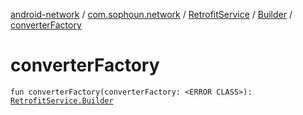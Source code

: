 [android-network](../../../index.md) / [com.sophoun.network](../../index.md) / [RetrofitService](../index.md) / [Builder](index.md) / [converterFactory](./converter-factory.md)

# converterFactory

`fun converterFactory(converterFactory: <ERROR CLASS>): `[`RetrofitService.Builder`](index.md)